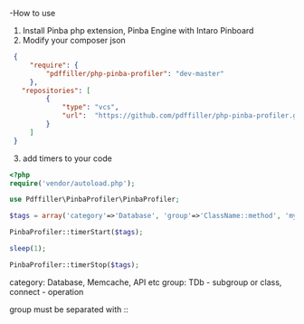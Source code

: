 -How to use

1) Install Pinba php extension, Pinba Engine with Intaro Pinboard
2) Modify your composer json

```json
 {
     "require": {
         "pdffiller/php-pinba-profiler": "dev-master"
     },
   "repositories": [
         {
             "type": "vcs",
             "url":  "https://github.com/pdffiller/php-pinba-profiler.git"
         }
     ]
 }
```

3) add timers to your code

```php
<?php
require('vendor/autoload.php');

use Pdffiller\PinbaProfiler\PinbaProfiler;

$tags = array('category'=>'Database', 'group'=>'ClassName::method', 'mytag'=>'tagValue');

PinbaProfiler::timerStart($tags);

sleep(1);

PinbaProfiler::timerStop($tags);
```

category: Database, Memcache, API etc
group: TDb - subgroup or class, connect - operation

group must be separated with ::
